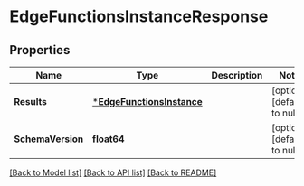 # EdgeFunctionsInstanceResponse

## Properties
Name | Type | Description | Notes
------------ | ------------- | ------------- | -------------
**Results** | [***EdgeFunctionsInstance**](EdgeFunctionsInstance.md) |  | [optional] [default to null]
**SchemaVersion** | **float64** |  | [optional] [default to null]

[[Back to Model list]](../README.md#documentation-for-models) [[Back to API list]](../README.md#documentation-for-api-endpoints) [[Back to README]](../README.md)

